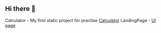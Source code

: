## Hi there 👋

Calculator - My first static project for practise [Calculator](https://mohitparashar23.github.io/Calculator/)
LandingPage - [UI page](https://mohitparashar23.github.io/LandingPage/)

<!--
**Mohitparashar23/Mohitparashar23** is a ✨ _special_ ✨ repository because its `README.md` (this file) appears on your GitHub profile.

Here are some ideas to get you started:

- 🔭 I’m currently working on ...
- 🌱 I’m currently learning ...
- 👯 I’m looking to collaborate on ...
- 🤔 I’m looking for help with ...
- 💬 Ask me about ...
- 📫 How to reach me: ...
- 😄 Pronouns: ...
- ⚡ Fun fact: ...
-->
